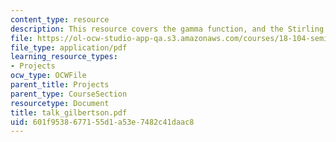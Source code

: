 ```yaml
---
content_type: resource
description: This resource covers the gamma function, and the Stirling's formula.
file: https://ol-ocw-studio-app-qa.s3.amazonaws.com/courses/18-104-seminar-in-analysis-applications-to-number-theory-fall-2006/601f9538677155d1a53e7482c41daac8_talk_gilbertson.pdf
file_type: application/pdf
learning_resource_types:
- Projects
ocw_type: OCWFile
parent_title: Projects
parent_type: CourseSection
resourcetype: Document
title: talk_gilbertson.pdf
uid: 601f9538-6771-55d1-a53e-7482c41daac8
---
```

